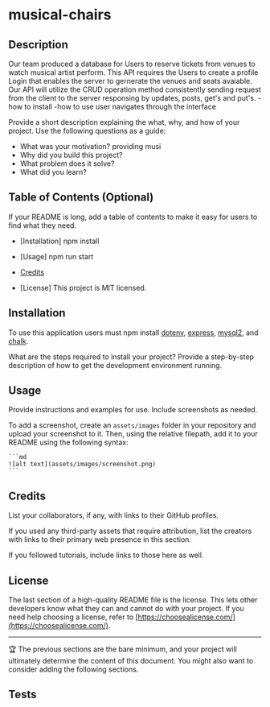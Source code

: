 # musical-chairs

## Description

Our team produced a database for Users to reserve tickets from venues to watch musical artist perform. This API requires the Users to create a profile Login that enables the server to gernerate the venues and seats avaiable. Our API will utilize the CRUD operation method consistently sending request from the client to the server responsing by updates, posts, get's and put's.
-how to install 
-how to use user navigates through the interface


Provide a short description explaining the what, why, and how of your project. Use the following questions as a guide:

- What was your motivation? providing musi
- Why did you build this project? 
- What problem does it solve?
- What did you learn?

## Table of Contents (Optional)

If your README is long, add a table of contents to make it easy for users to find what they need.

- [Installation] npm install

- [Usage] npm run start
- [Credits](#)
- [License] This project is MIT licensed. 

## Installation

To use this application users must npm install <a href="https://www.npmjs.com/package/dotenv">dotenv</a>, <a href="https://www.npmjs.com/package/express">express</a>, <a href="https://www.npmjs.com/package/mysql2">mysql2</a>, and <a href="https://www.npmjs.com/package/chalk">chalk</a>.

What are the steps required to install your project? Provide a step-by-step description of how to get the development environment running.

## Usage


Provide instructions and examples for use. Include screenshots as needed.

To add a screenshot, create an `assets/images` folder in your repository and upload your screenshot to it. Then, using the relative filepath, add it to your README using the following syntax:

    ```md
    ![alt text](assets/images/screenshot.png)
    ```

## Credits



List your collaborators, if any, with links to their GitHub profiles.

If you used any third-party assets that require attribution, list the creators with links to their primary web presence in this section.

If you followed tutorials, include links to those here as well.

## License

The last section of a high-quality README file is the license. This lets other developers know what they can and cannot do with your project. If you need help choosing a license, refer to [https://choosealicense.com/](https://choosealicense.com/).

---

🏆 The previous sections are the bare minimum, and your project will ultimately determine the content of this document. You might also want to consider adding the following sections.




## Tests
